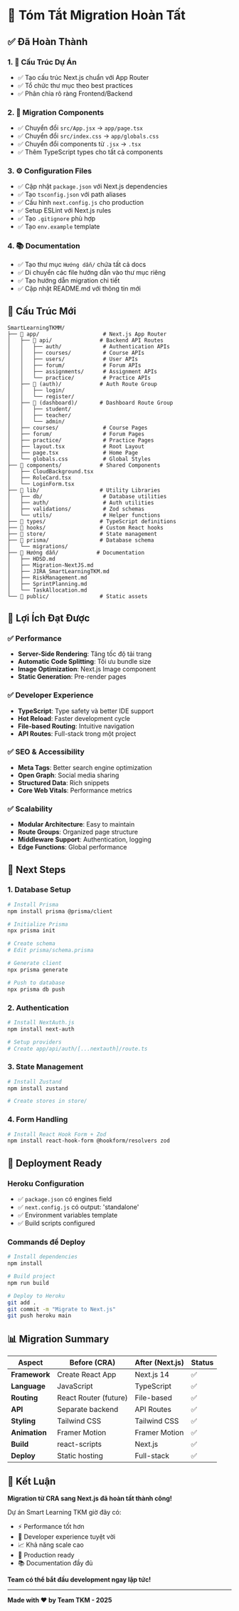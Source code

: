# 🎉 Tóm Tắt Migration Hoàn Tất

## ✅ Đã Hoàn Thành

### 1. 📁 Cấu Trúc Dự Án
- ✅ Tạo cấu trúc Next.js chuẩn với App Router
- ✅ Tổ chức thư mục theo best practices
- ✅ Phân chia rõ ràng Frontend/Backend

### 2. 🔄 Migration Components
- ✅ Chuyển đổi `src/App.jsx` → `app/page.tsx`
- ✅ Chuyển đổi `src/index.css` → `app/globals.css`
- ✅ Chuyển đổi components từ `.jsx` → `.tsx`
- ✅ Thêm TypeScript types cho tất cả components

### 3. ⚙️ Configuration Files
- ✅ Cập nhật `package.json` với Next.js dependencies
- ✅ Tạo `tsconfig.json` với path aliases
- ✅ Cấu hình `next.config.js` cho production
- ✅ Setup ESLint với Next.js rules
- ✅ Tạo `.gitignore` phù hợp
- ✅ Tạo `env.example` template

### 4. 📚 Documentation
- ✅ Tạo thư mục `Hướng dẫn/` chứa tất cả docs
- ✅ Di chuyển các file hướng dẫn vào thư mục riêng
- ✅ Tạo hướng dẫn migration chi tiết
- ✅ Cập nhật README.md với thông tin mới

## 🚀 Cấu Trúc Mới

```
SmartLearningTKMM/
├── 📁 app/                    # Next.js App Router
│   ├── 📁 api/               # Backend API Routes
│   │   ├── auth/             # Authentication APIs
│   │   ├── courses/          # Course APIs
│   │   ├── users/            # User APIs
│   │   ├── forum/            # Forum APIs
│   │   ├── assignments/      # Assignment APIs
│   │   └── practice/         # Practice APIs
│   ├── 📁 (auth)/            # Auth Route Group
│   │   ├── login/
│   │   └── register/
│   ├── 📁 (dashboard)/       # Dashboard Route Group
│   │   ├── student/
│   │   ├── teacher/
│   │   └── admin/
│   ├── courses/              # Course Pages
│   ├── forum/                # Forum Pages
│   ├── practice/             # Practice Pages
│   ├── layout.tsx            # Root Layout
│   ├── page.tsx              # Home Page
│   └── globals.css           # Global Styles
├── 📁 components/            # Shared Components
│   ├── CloudBackground.tsx
│   ├── RoleCard.tsx
│   └── LoginForm.tsx
├── 📁 lib/                   # Utility Libraries
│   ├── db/                   # Database utilities
│   ├── auth/                 # Auth utilities
│   ├── validations/          # Zod schemas
│   └── utils/                # Helper functions
├── 📁 types/                 # TypeScript definitions
├── 📁 hooks/                 # Custom React hooks
├── 📁 store/                 # State management
├── 📁 prisma/                # Database schema
│   └── migrations/
├── 📁 Hướng dẫn/            # Documentation
│   ├── HDSD.md
│   ├── Migration-NextJS.md
│   ├── JIRA_SmartLearningTKM.md
│   ├── RiskManagement.md
│   ├── SprintPlanning.md
│   └── TaskAllocation.md
└── 📁 public/                # Static assets
```

## 🎯 Lợi Ích Đạt Được

### ✅ Performance
- **Server-Side Rendering**: Tăng tốc độ tải trang
- **Automatic Code Splitting**: Tối ưu bundle size
- **Image Optimization**: Next.js Image component
- **Static Generation**: Pre-render pages

### ✅ Developer Experience
- **TypeScript**: Type safety và better IDE support
- **Hot Reload**: Faster development cycle
- **File-based Routing**: Intuitive navigation
- **API Routes**: Full-stack trong một project

### ✅ SEO & Accessibility
- **Meta Tags**: Better search engine optimization
- **Open Graph**: Social media sharing
- **Structured Data**: Rich snippets
- **Core Web Vitals**: Performance metrics

### ✅ Scalability
- **Modular Architecture**: Easy to maintain
- **Route Groups**: Organized page structure
- **Middleware Support**: Authentication, logging
- **Edge Functions**: Global performance

## 🔧 Next Steps

### 1. Database Setup
```bash
# Install Prisma
npm install prisma @prisma/client

# Initialize Prisma
npx prisma init

# Create schema
# Edit prisma/schema.prisma

# Generate client
npx prisma generate

# Push to database
npx prisma db push
```

### 2. Authentication
```bash
# Install NextAuth.js
npm install next-auth

# Setup providers
# Create app/api/auth/[...nextauth]/route.ts
```

### 3. State Management
```bash
# Install Zustand
npm install zustand

# Create stores in store/
```

### 4. Form Handling
```bash
# Install React Hook Form + Zod
npm install react-hook-form @hookform/resolvers zod
```

## 🚀 Deployment Ready

### Heroku Configuration
- ✅ `package.json` có engines field
- ✅ `next.config.js` có output: 'standalone'
- ✅ Environment variables template
- ✅ Build scripts configured

### Commands để Deploy
```bash
# Install dependencies
npm install

# Build project
npm run build

# Deploy to Heroku
git add .
git commit -m "Migrate to Next.js"
git push heroku main
```

## 📊 Migration Summary

| Aspect | Before (CRA) | After (Next.js) | Status |
|--------|--------------|-----------------|--------|
| **Framework** | Create React App | Next.js 14 | ✅ |
| **Language** | JavaScript | TypeScript | ✅ |
| **Routing** | React Router (future) | File-based | ✅ |
| **API** | Separate backend | API Routes | ✅ |
| **Styling** | Tailwind CSS | Tailwind CSS | ✅ |
| **Animation** | Framer Motion | Framer Motion | ✅ |
| **Build** | react-scripts | Next.js | ✅ |
| **Deploy** | Static hosting | Full-stack | ✅ |

## 🎉 Kết Luận

**Migration từ CRA sang Next.js đã hoàn tất thành công!**

Dự án Smart Learning TKM giờ đây có:
- ⚡ Performance tốt hơn
- 🔧 Developer experience tuyệt vời
- 📈 Khả năng scale cao
- 🚀 Production ready
- 📚 Documentation đầy đủ

**Team có thể bắt đầu development ngay lập tức!**

---

**Made with ❤️ by Team TKM - 2025**
